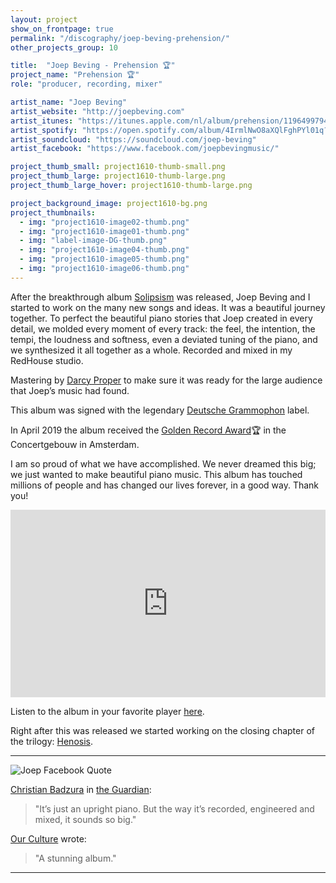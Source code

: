 ```yaml
---
layout: project
show_on_frontpage: true
permalink: "/discography/joep-beving-prehension/"
other_projects_group: 10

title:  "Joep Beving - Prehension 🏆"
project_name: "Prehension 🏆"
role: "producer, recording, mixer"

artist_name: "Joep Beving"
artist_website: "http://joepbeving.com"
artist_itunes: "https://itunes.apple.com/nl/album/prehension/1196499794?l=en"
artist_spotify: "https://open.spotify.com/album/4IrmlNwO8aXQlFghPYl01q?si=o4Sfu781RqCYj8HcXVJvXQ"
artist_soundcloud: "https://soundcloud.com/joep-beving"
artist_facebook: "https://www.facebook.com/joepbevingmusic/"

project_thumb_small: project1610-thumb-small.png
project_thumb_large: project1610-thumb-large.png
project_thumb_large_hover: project1610-thumb-large.png

project_background_image: project1610-bg.png
project_thumbnails:
  - img: "project1610-image02-thumb.png"
  - img: "project1610-image01-thumb.png"
  - img: "label-image-DG-thumb.png"
  - img: "project1610-image04-thumb.png"
  - img: "project1610-image05-thumb.png"
  - img: "project1610-image06-thumb.png"
---
```


After the breakthrough album [Solipsism](../joep-beving-solipsism/) was released, Joep Beving and I started to work on the many new songs and ideas. It was a beautiful journey together. To perfect the beautiful piano stories that Joep created in every detail, we molded every moment of every track: the feel, the intention, the tempi, the loudness and softness, even a deviated tuning of the piano, and we synthesized it all together as a whole. Recorded and mixed in my RedHouse studio.

Mastering by [Darcy Proper](http://www.wisseloord.nl/mastering/) to make sure it was ready for the large audience that Joep’s music had found.


This album was signed with the legendary [Deutsche Grammophon](http://www.deutschegrammophon.com/en/cat/4797151?) label.<br />

In April 2019 the album received the [Golden Record Award](https://www.luister.nl/pianist-joep-beving-ontvangt-gouden-plaat/)🏆 in the Concertgebouw in Amsterdam.

I am so proud of what we have accomplished. We never dreamed this big; we just wanted to make beautiful piano music. This album has touched millions of people and has changed our lives forever, in a good way. Thank you!


<iframe width="100%" height="300" src="https://www.youtube.com/embed/Tuh4_h93DZk?rel=0" frameborder="0" gesture="media" allow="encrypted-media" allowfullscreen></iframe>

Listen to the album in your favorite player [here](https://dg.lnk.to/beving-prehension).

Right after this was released we started working on the closing chapter of the trilogy: [Henosis](../joep-beving-henosis).


---

![Joep Facebook Quote](../../img/project1610-facebookquote.png)

[Christian Badzura](https://www.linkedin.com/in/christian-badzura-64b49716/?originalSubdomain=de) in [the Guardian](https://www.theguardian.com/music/2017/may/13/joep-beving-dutch-pianist-spotify-star-solipsism):
>"It’s just an upright piano. But the way it’s recorded, engineered and mixed, it sounds so big."

[Our Culture](https://ourculturemag.com/2017/04/09/204-2/) wrote:
>"A stunning album." 


---
